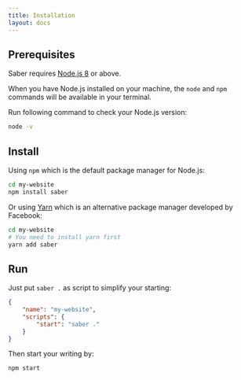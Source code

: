 ```yaml
---
title: Installation
layout: docs
---
```


## Prerequisites

Saber requires [Node.js 8](https://nodejs.org/en/) or above.

When you have Node.js installed on your machine, the `node` and `npm` commands will be available in your terminal.

Run following command to check your Node.js version:

```bash
node -v
```

## Install

Using `npm` which is the default package manager for Node.js:

```bash
cd my-website
npm install saber
```

Or using [Yarn](https://yarnpkg.com) which is an alternative package manager developed by Facebook:

```bash
cd my-website
# You need to install yarn first
yarn add saber
```

## Run

Just put `saber .` as script to simplify your starting:

```json
{
    "name": "my-website",
    "scripts": {
        "start": "saber ."
    }
}
```

Then start your writing by:

```bash
npm start
```

